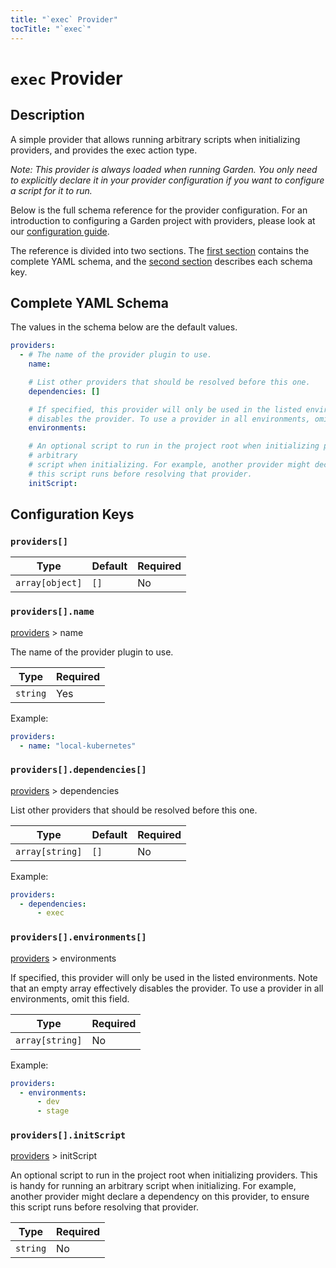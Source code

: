 ```yaml
---
title: "`exec` Provider"
tocTitle: "`exec`"
---
```


# `exec` Provider

## Description

A simple provider that allows running arbitrary scripts when initializing providers, and provides the exec
action type.

_Note: This provider is always loaded when running Garden. You only need to explicitly declare it in your provider
configuration if you want to configure a script for it to run._

Below is the full schema reference for the provider configuration. For an introduction to configuring a Garden project with providers, please look at our [configuration guide](../../using-garden/configuration-overview.md).

The reference is divided into two sections. The [first section](#complete-yaml-schema) contains the complete YAML schema, and the [second section](#configuration-keys) describes each schema key.

## Complete YAML Schema

The values in the schema below are the default values.

```yaml
providers:
  - # The name of the provider plugin to use.
    name:

    # List other providers that should be resolved before this one.
    dependencies: []

    # If specified, this provider will only be used in the listed environments. Note that an empty array effectively
    # disables the provider. To use a provider in all environments, omit this field.
    environments:

    # An optional script to run in the project root when initializing providers. This is handy for running an
    # arbitrary
    # script when initializing. For example, another provider might declare a dependency on this provider, to ensure
    # this script runs before resolving that provider.
    initScript:
```
## Configuration Keys

### `providers[]`

| Type            | Default | Required |
| --------------- | ------- | -------- |
| `array[object]` | `[]`    | No       |

### `providers[].name`

[providers](#providers) > name

The name of the provider plugin to use.

| Type     | Required |
| -------- | -------- |
| `string` | Yes      |

Example:

```yaml
providers:
  - name: "local-kubernetes"
```

### `providers[].dependencies[]`

[providers](#providers) > dependencies

List other providers that should be resolved before this one.

| Type            | Default | Required |
| --------------- | ------- | -------- |
| `array[string]` | `[]`    | No       |

Example:

```yaml
providers:
  - dependencies:
      - exec
```

### `providers[].environments[]`

[providers](#providers) > environments

If specified, this provider will only be used in the listed environments. Note that an empty array effectively disables the provider. To use a provider in all environments, omit this field.

| Type            | Required |
| --------------- | -------- |
| `array[string]` | No       |

Example:

```yaml
providers:
  - environments:
      - dev
      - stage
```

### `providers[].initScript`

[providers](#providers) > initScript

An optional script to run in the project root when initializing providers. This is handy for running an arbitrary
script when initializing. For example, another provider might declare a dependency on this provider, to ensure
this script runs before resolving that provider.

| Type     | Required |
| -------- | -------- |
| `string` | No       |

